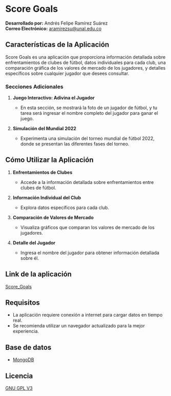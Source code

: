# Score Goals

**Desarrollado por:** Andrés Felipe Ramírez Suárez  
**Correo Electrónico:** aramirezsu@unal.edu.co

## Características de la Aplicación

Score Goals es una aplicación que proporciona información detallada sobre enfrentamientos de clubes de fútbol, datos individuales para cada club, una comparación gráfica de los valores de mercado de los jugadores, y detalles específicos sobre cualquier jugador que desees consultar.

### Secciones Adicionales

1. **Juego Interactivo: Adivina el Jugador**
   - En esta sección, se mostrará la foto de un jugador de fútbol, y tu tarea será ingresar el nombre completo del jugador para ganar el juego.

2. **Simulación del Mundial 2022**
   - Experimenta una simulación del torneo mundial de fútbol 2022, donde se presentan las diferentes fases del torneo.

## Cómo Utilizar la Aplicación

1. **Enfrentamientos de Clubes**
   - Accede a la información detallada sobre enfrentamientos entre clubes de fútbol.

2. **Información Individual del Club**
   - Explora datos específicos para cada club.

3. **Comparación de Valores de Mercado**
   - Visualiza gráficos que comparan los valores de mercado de los jugadores.

4. **Detalle del Jugador**
   - Ingresa el nombre del jugador para obtener información detallada sobre él.
  
## Link de la aplicación

[Score_Goals](https://scoregoals-qkhxsf7vipookksp6gem6d.streamlit.app/)

## Requisitos

- La aplicación requiere conexión a internet para cargar datos en tiempo real.
- Se recomienda utilizar un navegador actualizado para la mejor experiencia.

## Base de datos

- [MongoDB](https://www.mongodb.com/es)


## Licencia
[GNU GPL V3](https://www.gnu.org/licenses/gpl-3.0.html)

